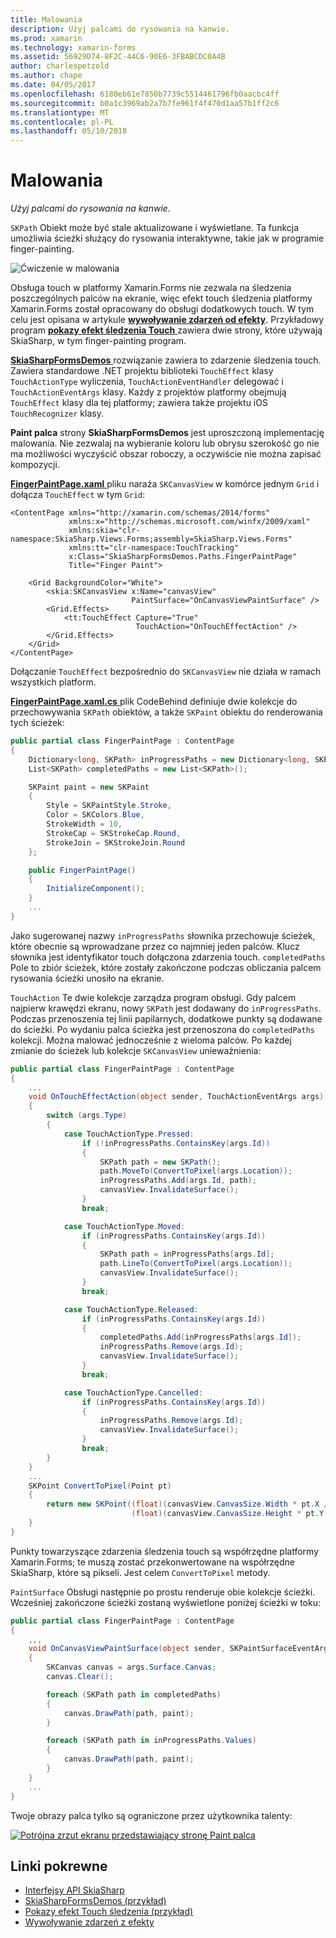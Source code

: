 ```yaml
---
title: Malowania
description: Użyj palcami do rysowania na kanwie.
ms.prod: xamarin
ms.technology: xamarin-forms
ms.assetid: 56929D74-8F2C-44C6-90E6-3FBABCDC0A4B
author: charlespetzold
ms.author: chape
ms.date: 04/05/2017
ms.openlocfilehash: 6180eb61e7850b7739c5514461796fb0aacbc4ff
ms.sourcegitcommit: b0a1c3969ab2a7b7fe961f4f470d1aa57b1ff2c6
ms.translationtype: MT
ms.contentlocale: pl-PL
ms.lasthandoff: 05/10/2018
---
```

# <a name="finger-painting"></a>Malowania

_Użyj palcami do rysowania na kanwie._

`SKPath` Obiekt może być stale aktualizowane i wyświetlane. Ta funkcja umożliwia ścieżki służący do rysowania interaktywne, takie jak w programie finger-painting.

![](finger-paint-images/fingerpaintsample.png "Ćwiczenie w malowania")

Obsługa touch w platformy Xamarin.Forms nie zezwala na śledzenia poszczególnych palców na ekranie, więc efekt touch śledzenia platformy Xamarin.Forms został opracowany do obsługi dodatkowych touch. W tym celu jest opisana w artykule [ **wywoływanie zdarzeń od efekty**](~/xamarin-forms/app-fundamentals/effects/touch-tracking.md). Przykładowy program [ **pokazy efekt śledzenia Touch** ](https://developer.xamarin.com/samples/xamarin-forms/Effects/TouchTrackingEffectDemos/) zawiera dwie strony, które używają SkiaSharp, w tym finger-painting program.

[ **SkiaSharpFormsDemos** ](https://developer.xamarin.com/samples/xamarin-forms/SkiaSharpForms/Demos/) rozwiązanie zawiera to zdarzenie śledzenia touch. Zawiera standardowe .NET projektu biblioteki `TouchEffect` klasy `TouchActionType` wyliczenia, `TouchActionEventHandler` delegować i `TouchActionEventArgs` klasy. Każdy z projektów platformy obejmują `TouchEffect` klasy dla tej platformy; zawiera także projektu iOS `TouchRecognizer` klasy.

**Paint palca** strony **SkiaSharpFormsDemos** jest uproszczoną implementację malowania. Nie zezwalaj na wybieranie koloru lub obrysu szerokość go nie ma możliwości wyczyścić obszar roboczy, a oczywiście nie można zapisać kompozycji.

[ **FingerPaintPage.xaml** ](https://github.com/xamarin/xamarin-forms-samples/blob/master/SkiaSharpForms/Demos/Demos/SkiaSharpFormsDemos/LinesAndPaths/FingerPaintPage.xaml) pliku naraża `SKCanvasView` w komórce jednym `Grid` i dołącza `TouchEffect` w tym `Grid`:

```xaml
<ContentPage xmlns="http://xamarin.com/schemas/2014/forms"
             xmlns:x="http://schemas.microsoft.com/winfx/2009/xaml"
             xmlns:skia="clr-namespace:SkiaSharp.Views.Forms;assembly=SkiaSharp.Views.Forms"
             xmlns:tt="clr-namespace:TouchTracking"
             x:Class="SkiaSharpFormsDemos.Paths.FingerPaintPage"
             Title="Finger Paint">

    <Grid BackgroundColor="White">
        <skia:SKCanvasView x:Name="canvasView"
                           PaintSurface="OnCanvasViewPaintSurface" />
        <Grid.Effects>
            <tt:TouchEffect Capture="True"
                            TouchAction="OnTouchEffectAction" />
        </Grid.Effects>
    </Grid>
</ContentPage>
```

Dołączanie `TouchEffect` bezpośrednio do `SKCanvasView` nie działa w ramach wszystkich platform.

[ **FingerPaintPage.xaml.cs** ](https://github.com/xamarin/xamarin-forms-samples/blob/master/SkiaSharpForms/Demos/Demos/SkiaSharpFormsDemos/LinesAndPaths/FingerPaintPage.xaml.cs) plik CodeBehind definiuje dwie kolekcje do przechowywania `SKPath` obiektów, a także `SKPaint` obiektu do renderowania tych ścieżek:

```csharp
public partial class FingerPaintPage : ContentPage
{
    Dictionary<long, SKPath> inProgressPaths = new Dictionary<long, SKPath>();
    List<SKPath> completedPaths = new List<SKPath>();

    SKPaint paint = new SKPaint
    {
        Style = SKPaintStyle.Stroke,
        Color = SKColors.Blue,
        StrokeWidth = 10,
        StrokeCap = SKStrokeCap.Round,
        StrokeJoin = SKStrokeJoin.Round
    };

    public FingerPaintPage()
    {
        InitializeComponent();
    }
    ...
}
```

Jako sugerowanej nazwy `inProgressPaths` słownika przechowuje ścieżek, które obecnie są wprowadzane przez co najmniej jeden palców. Klucz słownika jest identyfikator touch dołączona zdarzenia touch. `completedPaths` Pole to zbiór ścieżek, które zostały zakończone podczas obliczania palcem rysowania ścieżki unosiło na ekranie.

`TouchAction` Te dwie kolekcje zarządza program obsługi. Gdy palcem najpierw krawędzi ekranu, nowy `SKPath` jest dodawany do `inProgressPaths`. Podczas przenoszenia tej linii papilarnych, dodatkowe punkty są dodawane do ścieżki. Po wydaniu palca ścieżka jest przenoszona do `completedPaths` kolekcji. Można malować jednocześnie z wieloma palców. Po każdej zmianie do ścieżek lub kolekcje `SKCanvasView` unieważnienia:

```csharp
public partial class FingerPaintPage : ContentPage
{
    ...
    void OnTouchEffectAction(object sender, TouchActionEventArgs args)
    {
        switch (args.Type)
        {
            case TouchActionType.Pressed:
                if (!inProgressPaths.ContainsKey(args.Id))
                {
                    SKPath path = new SKPath();
                    path.MoveTo(ConvertToPixel(args.Location));
                    inProgressPaths.Add(args.Id, path);
                    canvasView.InvalidateSurface();
                }
                break;

            case TouchActionType.Moved:
                if (inProgressPaths.ContainsKey(args.Id))
                {
                    SKPath path = inProgressPaths[args.Id];
                    path.LineTo(ConvertToPixel(args.Location));
                    canvasView.InvalidateSurface();
                }
                break;

            case TouchActionType.Released:
                if (inProgressPaths.ContainsKey(args.Id))
                {
                    completedPaths.Add(inProgressPaths[args.Id]);
                    inProgressPaths.Remove(args.Id);
                    canvasView.InvalidateSurface();
                }
                break;

            case TouchActionType.Cancelled:
                if (inProgressPaths.ContainsKey(args.Id))
                {
                    inProgressPaths.Remove(args.Id);
                    canvasView.InvalidateSurface();
                }
                break;
        }
    }
    ...
    SKPoint ConvertToPixel(Point pt)
    {
        return new SKPoint((float)(canvasView.CanvasSize.Width * pt.X / canvasView.Width),
                           (float)(canvasView.CanvasSize.Height * pt.Y / canvasView.Height));
    }
}
```

Punkty towarzyszące zdarzenia śledzenia touch są współrzędne platformy Xamarin.Forms; te muszą zostać przekonwertowane na współrzędne SkiaSharp, które są pikseli. Jest celem `ConvertToPixel` metody.

`PaintSurface` Obsługi następnie po prostu renderuje obie kolekcje ścieżki. Wcześniej zakończone ścieżki zostaną wyświetlone poniżej ścieżki w toku:

```csharp
public partial class FingerPaintPage : ContentPage
{
    ,,,
    void OnCanvasViewPaintSurface(object sender, SKPaintSurfaceEventArgs args)
    {
        SKCanvas canvas = args.Surface.Canvas;
        canvas.Clear();

        foreach (SKPath path in completedPaths)
        {
            canvas.DrawPath(path, paint);
        }

        foreach (SKPath path in inProgressPaths.Values)
        {
            canvas.DrawPath(path, paint);
        }
    }
    ...
}
```

Twoje obrazy palca tylko są ograniczone przez użytkownika talenty:

[![](finger-paint-images/fingerpaint-small.png "Potrójna zrzut ekranu przedstawiający stronę Paint palca")](finger-paint-images/fingerpaint-large.png#lightbox "Potrójna zrzut ekranu przedstawiający stronę Paint palca")


## <a name="related-links"></a>Linki pokrewne

- [Interfejsy API SkiaSharp](https://developer.xamarin.com/api/root/SkiaSharp/)
- [SkiaSharpFormsDemos (przykład)](https://developer.xamarin.com/samples/xamarin-forms/SkiaSharpForms/Demos/)
- [Pokazy efekt Touch śledzenia (przykład)](https://developer.xamarin.com/samples/xamarin-forms/Effects/TouchTrackingEffectDemos/)
- [Wywoływanie zdarzeń z efekty](~/xamarin-forms/app-fundamentals/effects/touch-tracking.md)
